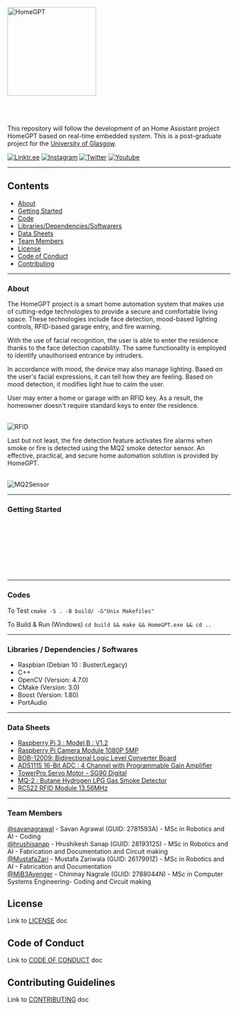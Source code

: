 <a href="https://github.com/savanagrawal/HomeGPT" target="_blank"><img src="https://mib3avenger.com/raspberry-pi/images/HomeGPT_icon.png" alt="HomeGPT" width="200" height="200" /></a>

\
\
</br>
This repository will follow the development of an Home Assistant project HomeGPT based on real-time embedded system. This is a post-graduate project for the [University of Glasgow](https://gla.ac.uk).




[![Linktr.ee](https://mib3avenger.com/raspberry-pi/images/icons8-link-48.png)](https://linktr.ee/homegpt)
[![Instagram](https://mib3avenger.com/raspberry-pi/images/icons8-instagram-48.png)](https://www.instagram.com/homegpt/)
[![Twitter](https://mib3avenger.com/raspberry-pi/images/icons8-twitter-48.png)](http://twitter.com/HomeGPT)
[![Youtube](https://mib3avenger.com/raspberry-pi/images/icons8-youtube-48.png)](https://www.youtube.com/@HomeGPT)


---

## Contents
- [About](#1)
- [Getting Started](#2)
- [Code](#3)
- [Libraries/Dependencies/Softwarers](#4)
- [Data Sheets](#5) 
- [Team Members](#6)
- [License](#7)
- [Code of Conduct](#8)
- [Contributing](#9)

---


<a id='1'></a>

### About
The HomeGPT project is a smart home automation system that makes use of cutting-edge technologies to provide a secure and comfortable living space. These technologies include face detection, mood-based lighting controls, RFID-based garage entry, and fire warning.

With the use of facial recognition, the user is able to enter the residence thanks to the face detection capability. The same functionality is employed to identify unauthorised entrance by intruders.


In accordance with mood, the device may also manage lighting. Based on the user's facial expressions, it can tell how they are feeling. Based on mood detection, it modifies light hue to calm the user. 

User may enter a home or garage with an RFID key. As a result, the homeowner doesn't require standard keys to enter the residence.
\
</br>

![RFID](https://mib3avenger.com/raspberry-pi/images/RFID_RC522_and_Raspberry_pi_bb.png)


Last but not least, the fire detection feature activates fire alarms when smoke or fire is detected using the MQ2 smoke detector sensor. An effective, practical, and secure home automation solution is provided by HomeGPT.
\
</br>

![MQ2Sensor](https://mib3avenger.com/raspberry-pi/images/MQ2_ADC_and_Raspberry_pi.png)




---
<a id='2'></a>

### Getting Started
\
\
\
\
\
\
</br>


---
<a id='3'></a>

### Codes

To Test
```cmake -S . -B build/ -G"Unix Makefiles"```

To Build & Run (Windows)
```cd build && make && HomeGPT.exe && cd ..```


---
<a id='4'></a>

### Libraries / Dependencies / Softwares

- Raspbian (Debian 10 : Buster/Legacy)
- C++
- OpenCV (Version: 4.7.0)
- CMake (Version: 3.0)
- Boost (Version: 1.80)
- PortAudio




---
<a id='5'></a>

### Data Sheets
- [Raspberry Pi 3 : Model B : V1.2](https://github.com/savanagrawal/HomeGPT/hardware/Raspberry_Pi_3_Model_B_V1.2.pdf)
- [Raspberry Pi Camera Module 1080P 5MP](https://github.com/savanagrawal/HomeGPT/hardware/Raspberry_Pi_Camera_Module_1080P_5MP.pdf)
- [BOB-12009: Bidirectional Logic Level Converter Board](https://github.com/savanagrawal/HomeGPT/hardware/BOB_12009_Bidirectional_Logic_Level_Converter_Board.pdf)
- [ADS1115 16-Bit ADC : 4 Channel with Programmable Gain Amplifier](https://github.com/savanagrawal/HomeGPT/hardware/ADS1115_16_Bit_ADC_4_Channel_with_Programmable_Gain_Amplifier.pdf)
- [TowerPro Servo Motor - SG90 Digital](https://github.com/savanagrawal/HomeGPT/hardware/TowerPro_Servo_Motor_SG90_Digital.pdf)
- [MQ-2 : Butane Hydrogen LPG Gas Smoke Detector](https://github.com/savanagrawal/HomeGPT/hardware/MQ_2_Butane_Hydrogen_LPG_Gas_Smoke_Detector_datasheet_and_schematics.pdf)
- [RC522 RFID Module 13.56MHz](https://github.com/savanagrawal/HomeGPT/hardware/RC522_RFID_Module_13.56MHz.pdf)

---


<a id='6'></a>
### Team Members

[@savanagrawal](https://github.com/savanagrawal) - Savan Agrawal (GUID: 2781593A) - MSc in Robotics and AI - Coding<br>
[@hrushisanap](https://github.com/hrushisanap) - Hrushikesh Sanap (GUID: 2819312S) - MSc in Robotics and AI - Fabrication and Documentation and Circuit making<br>
[@MustafaZari](https://github.com/MustafaZari) - Mustafa Zariwala (GUID: 2617991Z) - MSc in Robotics and AI - Fabrication and Documentation<br>
[@MiB3Avenger](https://github.com/MiB3Avenger) - Chinmay Nagrale (GUID: 2788044N) - MSc in Computer Systems Engineering- Coding and Circuit making<br>

<a id='7'></a>
## License
Link to [LICENSE](https://github.com/savanagrawal/HomeGPT/blob/main/LICENSE) doc


<a id='8'></a>
## Code of Conduct
Link to [CODE OF CONDUCT](https://github.com/savanagrawal/HomeGPT/blob/main/CODE_OF_CONDUCT) doc

<a id='9'></a>
## Contributing Guidelines
Link to [CONTRIBUTING](https://github.com/savanagrawal/HomeGPT/blob/main/CONTRIBUTING) doc
